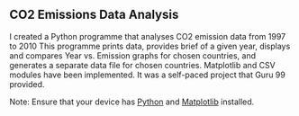 ## CO2 Emissions Data Analysis

I created a Python programme that analyses CO2 emission data from 1997 to 2010 This programme prints data, provides brief of a given year, displays and compares Year vs. Emission graphs for chosen countries, and generates a separate data file for chosen countries. Matplotlib and CSV modules have been implemented. It was a self-paced project that Guru 99 provided.

Note: Ensure that your device has [Python](https://www.python.org/downloads/) and [Matplotlib](https://www.tutorialspoint.com/how-to-install-matplotlib-in-python) installed.
